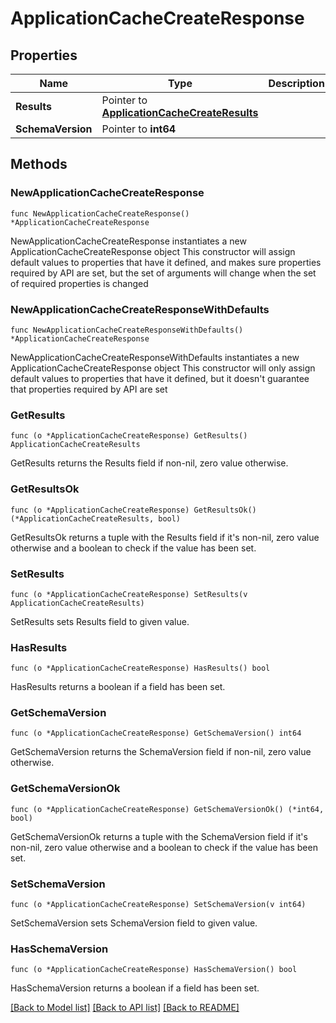 # ApplicationCacheCreateResponse

## Properties

Name | Type | Description | Notes
------------ | ------------- | ------------- | -------------
**Results** | Pointer to [**ApplicationCacheCreateResults**](ApplicationCacheCreateResults.md) |  | [optional] 
**SchemaVersion** | Pointer to **int64** |  | [optional] 

## Methods

### NewApplicationCacheCreateResponse

`func NewApplicationCacheCreateResponse() *ApplicationCacheCreateResponse`

NewApplicationCacheCreateResponse instantiates a new ApplicationCacheCreateResponse object
This constructor will assign default values to properties that have it defined,
and makes sure properties required by API are set, but the set of arguments
will change when the set of required properties is changed

### NewApplicationCacheCreateResponseWithDefaults

`func NewApplicationCacheCreateResponseWithDefaults() *ApplicationCacheCreateResponse`

NewApplicationCacheCreateResponseWithDefaults instantiates a new ApplicationCacheCreateResponse object
This constructor will only assign default values to properties that have it defined,
but it doesn't guarantee that properties required by API are set

### GetResults

`func (o *ApplicationCacheCreateResponse) GetResults() ApplicationCacheCreateResults`

GetResults returns the Results field if non-nil, zero value otherwise.

### GetResultsOk

`func (o *ApplicationCacheCreateResponse) GetResultsOk() (*ApplicationCacheCreateResults, bool)`

GetResultsOk returns a tuple with the Results field if it's non-nil, zero value otherwise
and a boolean to check if the value has been set.

### SetResults

`func (o *ApplicationCacheCreateResponse) SetResults(v ApplicationCacheCreateResults)`

SetResults sets Results field to given value.

### HasResults

`func (o *ApplicationCacheCreateResponse) HasResults() bool`

HasResults returns a boolean if a field has been set.

### GetSchemaVersion

`func (o *ApplicationCacheCreateResponse) GetSchemaVersion() int64`

GetSchemaVersion returns the SchemaVersion field if non-nil, zero value otherwise.

### GetSchemaVersionOk

`func (o *ApplicationCacheCreateResponse) GetSchemaVersionOk() (*int64, bool)`

GetSchemaVersionOk returns a tuple with the SchemaVersion field if it's non-nil, zero value otherwise
and a boolean to check if the value has been set.

### SetSchemaVersion

`func (o *ApplicationCacheCreateResponse) SetSchemaVersion(v int64)`

SetSchemaVersion sets SchemaVersion field to given value.

### HasSchemaVersion

`func (o *ApplicationCacheCreateResponse) HasSchemaVersion() bool`

HasSchemaVersion returns a boolean if a field has been set.


[[Back to Model list]](../README.md#documentation-for-models) [[Back to API list]](../README.md#documentation-for-api-endpoints) [[Back to README]](../README.md)


